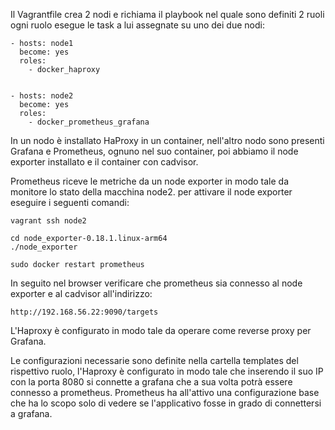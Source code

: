 Il Vagrantfile crea 2 nodi e richiama il playbook nel quale sono definiti 2 ruoli
ogni ruolo esegue le task a lui assegnate su uno dei due nodi:
```
- hosts: node1
  become: yes
  roles:
    - docker_haproxy
       

- hosts: node2
  become: yes
  roles:
    - docker_prometheus_grafana
```

In un nodo è installato HaProxy in un container,
nell'altro nodo sono presenti Grafana e Prometheus, ognuno nel suo container, poi abbiamo il node exporter installato e il container con cadvisor.

Prometheus riceve le metriche da un node exporter in modo tale da monitore lo stato della macchina node2.
per attivare il node exporter eseguire i seguenti comandi:

```
vagrant ssh node2

cd node_exporter-0.18.1.linux-arm64
./node_exporter

sudo docker restart prometheus
```

In seguito nel browser verificare che prometheus sia connesso al node exporter e al cadvisor all'indirizzo:

```
http://192.168.56.22:9090/targets
```

L'Haproxy è configurato in modo tale da operare come reverse proxy per Grafana.

Le configurazioni necessarie sono definite nella cartella templates del rispettivo ruolo,
l'Haproxy è configurato in modo tale che inserendo il suo IP con la porta 8080 si connette a grafana che a sua volta potrà essere connesso a prometheus.
Prometheus ha all'attivo una configurazione base che ha lo scopo solo di vedere se l'applicativo fosse in grado di connettersi a grafana.

